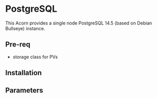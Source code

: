 # PostgreSQL

This Acorn provides a single node PostgreSQL 14.5 (based on Debian Bullseye) instance.

## Pre-req

* storage class for PVs

## Installation

## Parameters